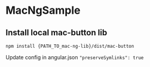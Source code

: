 # MacNgSample

## Install local mac-button lib
```
npm install {PATH_TO_mac-ng-lib}/dist/mac-button
```

Update config in angular.json `"preserveSymlinks": true`
